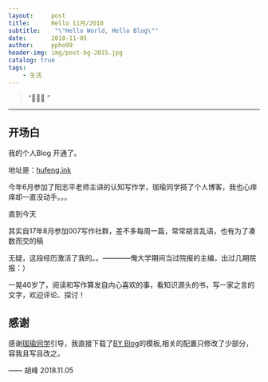 ```yaml
---
layout:     post
title:      Hello 11月/2018
subtitle:    "\"Hello World, Hello Blog\""
date:       2018-11-05
author:     ppho99
header-img: img/post-bg-2015.jpg
catalog: true
tags:
    - 生活
---
```


> “🙉🙉🙉 ”

---

## 开场白

我的个人Blog 开通了。

地址是：[hufeng.ink](http://hufeng.ink)

今年6月参加了阳志平老师主讲的认知写作学，珈瑜同学搭了个人博客，我也心痒痒却一直没动手。。。

直到今天

其实自17年8月参加007写作社群，差不多每周一篇，常常胡言乱语，也有为了凑数而交的稿

无疑，这段经历激活了我的。。————俺大学期间当过院报的主编，出过几期院报：）

一晃40岁了，阅读和写作算发自内心喜欢的事，看知识源头的书，写一家之言的文字，欢迎评论、探讨！

## 感谢

感谢[珈瑜同学](https://kkjiayu.github.io/)引导，我直接下载了[BY Blog](https://github.com/qiubaiying)的模板,相关的配置只修改了少部分，容我且写且改之。

—— 胡峰 2018.11.05


